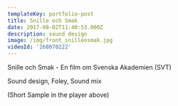 ```yaml
---
templateKey: portfolio-post
title: Snille och Smak
date: 2017-08-02T11:40:53.000Z
description: sound design
image: /img/front_snilleosmak.jpg
videoId: '268070222'
---
```

Snille och Smak - En film om Svenska Akademien (SVT)

Sound design, Foley, Sound mix

(Short Sample in the player above)
